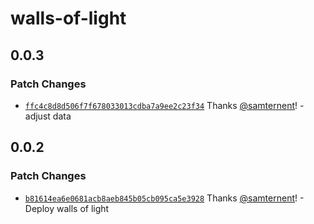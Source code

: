 # walls-of-light

## 0.0.3

### Patch Changes

- [`ffc4c8d8d506f7f678033013cdba7a9ee2c23f34`](https://github.com/samternent/home/commit/ffc4c8d8d506f7f678033013cdba7a9ee2c23f34) Thanks [@samternent](https://github.com/samternent)! - adjust data

## 0.0.2

### Patch Changes

- [`b81614ea6e0681acb8aeb845b05cb095ca5e3928`](https://github.com/samternent/home/commit/b81614ea6e0681acb8aeb845b05cb095ca5e3928) Thanks [@samternent](https://github.com/samternent)! - Deploy walls of light
